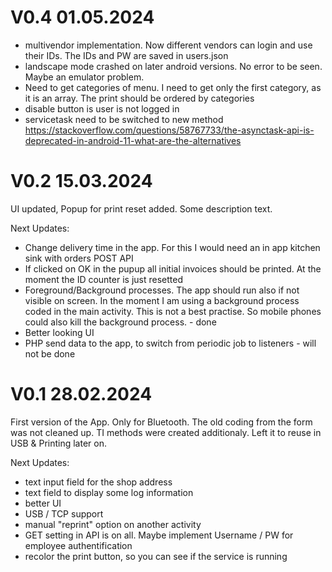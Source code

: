 # V0.4 01.05.2024
- multivendor implementation. Now different vendors can login and use their IDs. The IDs and PW are saved in users.json
- landscape mode crashed on later android versions. No error to be seen. Maybe an emulator problem.
- Need to get categories of menu. I need to get only the first category, as it is an array. The print should be ordered by categories
- disable button is user is not logged in
- servicetask need to be switched to new method https://stackoverflow.com/questions/58767733/the-asynctask-api-is-deprecated-in-android-11-what-are-the-alternatives

# V0.2 15.03.2024
UI updated, Popup for print reset added.
Some description text.

Next Updates:
- Change delivery time in the app. For this I would need an in app kitchen sink with orders POST API
- If clicked on OK in the pupup all initial invoices should be printed.
At the moment the ID counter is just resetted
- Foreground/Background processes. The app should run also if not visible on screen.
In the moment I am using a background process coded in the main activity.
This is not a best practise. So mobile phones could also kill the background process. - done
- Better looking UI
- PHP send data to the app, to switch from periodic job to listeners - will not be done

# V0.1 28.02.2024

First version of the App.
Only for Bluetooth.
The old coding from the form was not cleaned up. TI methods were created additionaly.
Left it to reuse in USB & Printing later on.

Next Updates:
- text input field for the shop address
- text field to display some log information
- better UI
- USB / TCP support
- manual "reprint" option on another activity
- GET setting in API is on all. Maybe implement Username / PW for employee authentification
- recolor the print button, so you can see if the service is running